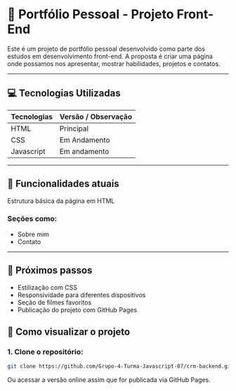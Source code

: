 # 🧾 Portfólio Pessoal - Projeto Front-End
Este é um projeto de portfólio pessoal desenvolvido como parte dos estudos em desenvolvimento front-end. A proposta é criar uma página onde possamos nos apresentar, mostrar habilidades, projetos e contatos.

---

## 💻 Tecnologias Utilizadas

| Tecnologias        | Versão / Observação              |
|--------------------|----------------------------------|
| HTML               | Principal                        |
| CSS                | Em Andamento                     |
| Javascript         | Em andamento                     |


---

## 📌 Funcionalidades atuais
Estrutura básica da página em HTML

### Seções como:
- Sobre mim
- Contato

---

## 🎯 Próximos passos

- Estilização com CSS
- Responsividade para diferentes dispositivos
- Seção de filmes favoritos
- Publicação do projeto com GitHub Pages

## 🚀 Como visualizar o projeto

### 1. Clone o repositório:
```bash
git clone https://github.com/Grupo-4-Turma-Javascript-07/crm-backend.git
``` 
Ou acessar a versão online assim que for publicada via GitHub Pages.
